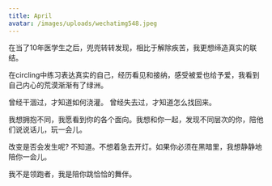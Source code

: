 ```yaml
---
title: April
avatar: /images/uploads/wechatimg548.jpeg
---
```

在当了10年医学生之后，兜兜转转发现，相比于解除疾苦，我更想缔造真实的联结。

在circling中练习表达真实的自己，经历看见和接纳，感受被爱也给予爱，我看到自己内心的荒漠渐渐有了绿洲。

曾经干涸过，才知道如何浇灌。 曾经失去过，才知道怎么找回来。

我想拥抱不同，我愿看到你的各个面向。我想和你一起，发现不同层次的你，陪他们说说话儿，玩一会儿。



改变是否会发生呢? 不知道。不想着急去开灯。如果你必须在黑暗里，我想静静地陪你一会儿。

我不是领跑者，我是陪你跳恰恰的舞伴。